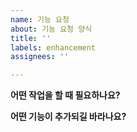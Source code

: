 ```yaml
---
name: 기능 요청
about: 기능 요청 양식
title: ''
labels: enhancement
assignees: ''

---
```


**어떤 작업을 할 때 필요하나요?**


**어떤 기능이 추가되길 바라나요?**
